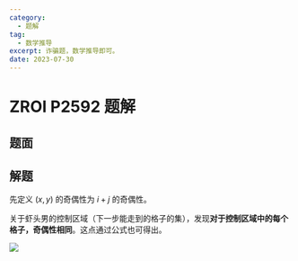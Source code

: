 ```yaml
---
category:
  - 题解
tag:
  - 数学推导
excerpt: 诈骗题，数学推导即可。
date: 2023-07-30
---
```


# ZROI P2592 题解

## 题面

<!-- @include: ../../source/ZR-2592/README.md -->

## 解题

先定义 $(x, y)$ 的奇偶性为 $i + j$ 的奇偶性。

关于虾头男的控制区域（下一步能走到的格子的集），发现**对于控制区域中的每个格子，奇偶性相同**。这点通过公式也可得出。

![](https://github.com/ZihanHu/blog/assets/133467869/bf2bbe7f-f061-49c7-9cea-b3193fc9cf1f)
